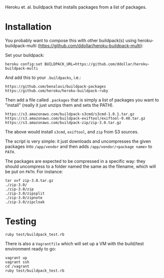 Heroku et. al. buildpack that installs packages from a list of packages.

Installation
============

You probably want to compose this with other buildpack(s) using
heroku-buildpack-multi (https://github.com/ddollar/heroku-buildpack-multi):

Set your buildpack:

```
heroku config:set BUILDPACK_URL=https://github.com/ddollar/heroku-buildpack-multi
```

And add this to your `.buildpacks`, i.e.:

```
https://github.com/benalavi/buildpack-packages
https://github.com/heroku/heroku-buildpack-ruby
```

Then add a file called `.packages` that is simply a list of packages you want
to "install" (really it just unzips them and sets the PATH).

```
https://s3.amazonaws.com/buildpack-s3cmd/s3cmd-1.0.1.tar.gz
https://s3.amazonaws.com/buildpack-exiftool/exiftool-9.40.tar.gz
https://s3.amazonaws.com/buildpack-zip/zip-3.0.tar.gz
```

The above would install `s3cmd`, `exiftool`, and `zip` from S3 sources.

The script is very simple: it just downloads and uncompresses the given
packages into `/app/vendor` and then adds `/app/vendor/<package name>` to
`PATH`.

The packages are expected to be compressed in a specific way: they should
uncompress to a folder named the same as the filename, which will be put on
`PATH`. For instance:

```
tar xvf zip-3.0.tar.gz
./zip-3.0/
./zip-3.0/zip
./zip-3.0/zipsplit
./zip-3.0/zipnote
./zip-3.0/zipcloak
```

Testing
=======

`ruby test/buildpack_test.rb`

There is also a `Vagrantfile` which will set up a VM with the build/test
environment ready to go:

```
vagrant up
vagrant ssh
cd /vagrant
ruby test/buildpack_test.rb
```
